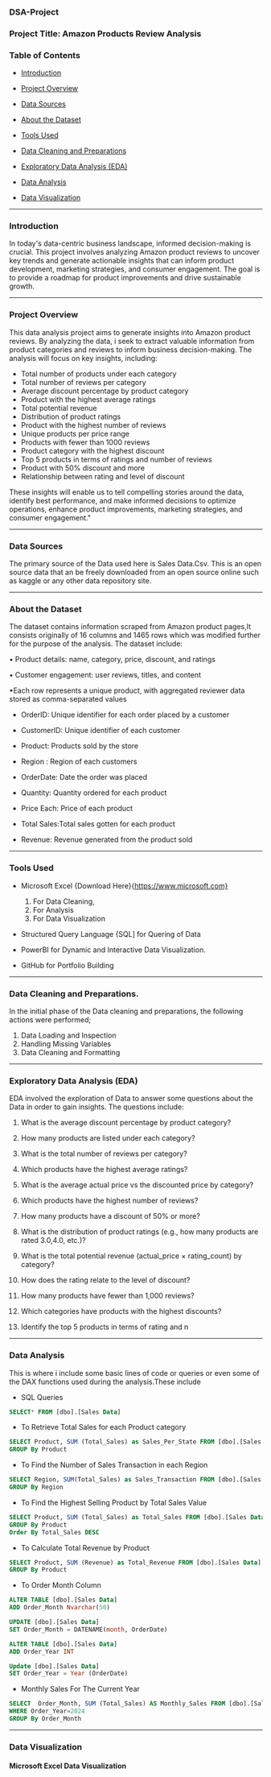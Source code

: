 ### DSA-Project

### Project Title: Amazon Products Review Analysis
### Table of Contents

- [Introduction](#introduction)

- [Project Overview](#project-overview)

- [Data Sources](#data-sources)

- [About the Dataset](#about-the-dataset)

- [Tools Used](#tools-used)

- [Data Cleaning and Preparations](#data-cleaning-and-preparations)

- [Exploratory Data Analysis (EDA)](#exploratory-data-analysis)

- [Data Analysis](#data-analysis)

- [Data Visualization](#data-visualization)
  
---
### Introduction
 In today's data-centric business landscape, informed decision-making is crucial. This project involves analyzing Amazon product reviews to uncover key trends and generate actionable insights that can inform product development, marketing strategies, and consumer engagement. The goal is to provide a roadmap for product improvements and drive sustainable growth.
 
 --- 
### Project Overview

This data analysis project aims to generate insights into Amazon product reviews. By analyzing the data, i seek to extract valuable information from product categories and reviews to inform business decision-making. The analysis will focus on key insights, including:

- Total number of products under each category
- Total number of reviews per category
- Average discount percentage by product category
- Product with the highest average ratings
- Total potential revenue
- Distribution of product ratings
- Product with the highest number of reviews
- Unique products per price range
- Products with fewer than 1000 reviews
- Product category with the highest discount
- Top 5 products in terms of ratings and number of reviews
- Product with 50% discount and more
- Relationship between rating and level of discount

These insights will enable us to tell compelling stories around the data, identify best performance, and make informed decisions to optimize operations, enhance product improvements, marketing strategies, and consumer engagement."

---
 ###  Data Sources
The primary source of the Data used here is Sales Data.Csv. This is an open source data that an be freely downloaded from an open source online such as kaggle or any other data repository site.
 
---
### About the Dataset

The dataset contains information scraped from Amazon product pages,It consists originally of 16 columns and 1465 rows which was modified further for the purpose of the analysis. The dataset include:

• Product details: name, category, price, discount, and ratings

• Customer engagement: user reviews, titles, and content

•Each row represents a unique product, with aggregated reviewer data stored as comma-separated values


- OrderID: Unique identifier for each order placed by a customer

- CustomerID: Unique identifier of each customer

- Product: Products sold by the store

- Region : Region of each customers

- OrderDate: Date the order was placed
 
- Quantity: Quantity ordered for each product

- Price Each: Price of each product
  
- Total Sales:Total sales gotten for each product
  
- Revenue: Revenue generated from the product sold
  
---
### Tools Used
- Microsoft Excel {Download Here}{https://www.microsoft.com}
  1. For Data Cleaning, 
  2. For Analysis
  3. For Data Visualization

 - Structured Query Language {SQL] for Quering of Data
  
- PowerBI for Dynamic and Interactive Data Visualization.

- GitHub for Portfolio Building

---
### Data Cleaning and Preparations.
In the initial phase of the Data cleaning and preparations, the following actions were performed; 
 1. Data Loading and Inspection
 2. Handling Missing Variables
 3. Data Cleaning and Formatting

---
### Exploratory Data Analysis (EDA)
EDA involved the exploration of Data to answer some questions about the Data in order to gain insights. The questions include:

1. What is the average discount percentage by product category?

2. How many products are listed under each category?

3. What is the total number of reviews per category?

4. Which products have the highest average ratings?

5. What is the average actual price vs the discounted price by category?

6. Which products have the highest number of reviews?

7. How many products have a discount of 50% or more?

8. What is the distribution of product ratings (e.g., how many products are rated 3.0,4.0, etc.)?

9. What is the total potential revenue (actual_price × rating_count) by category?

10. How does the rating relate to the level of discount?
    
11. How many products have fewer than 1,000 reviews?
    
12. Which categories have products with the highest discounts?
    
13. Identify the top 5 products in terms of rating and n

---
### Data Analysis
This is where i include some basic lines of code or queries or even some of the DAX functions used during the analysis.These include
- SQL Queries
```SQL
SELECT* FROM [dbo].[Sales Data]
```
- To Retrieve Total Sales for each Product category
```SQL
SELECT Product, SUM (Total_Sales) as Sales_Per_State FROM [dbo].[Sales Data]
GROUP By Product
```
- To Find the Number of Sales Transaction in each Region
```SQL
SELECT Region, SUM(Total_Sales) as Sales_Transaction FROM [dbo].[Sales Data]
GROUP By Region
 ```
 - To Find the Highest Selling Product by Total Sales Value
```SQL
SELECT Product, SUM (Total_Sales) as Total_Sales FROM [dbo].[Sales Data]
GROUP By Product
Order By Total_Sales DESC
```
- To Calculate Total Revenue by Product
```SQL
SELECT Product, SUM (Revenue) as Total_Revenue FROM [dbo].[Sales Data]
GROUP By Product
```
- To Order Month Column
```SQL
ALTER TABLE [dbo].[Sales Data]
ADD Order_Month Nvarchar(50)
```
```SQL
UPDATE [dbo].[Sales Data]
SET Order_Month = DATENAME(month, OrderDate)
```
```SQL
ALTER TABLE [dbo].[Sales Data]
ADD Order_Year INT
```
```SQL
Update [dbo].[Sales Data]
SET Order_Year = Year (OrderDate)
```
- Monthly Sales For The Current Year
```SQL
SELECT  Order_Month, SUM (Total_Sales) AS Monthly_Sales FROM [dbo].[Sales Data]
WHERE Order_Year=2024
GROUP By Order_Month
```

---
### Data Visualization

#### Microsoft Excel Data Visualization
